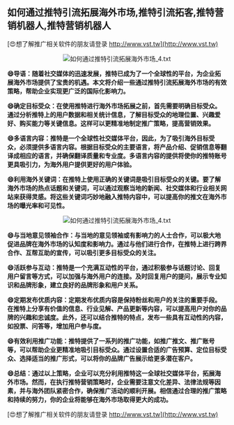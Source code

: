 ## **如何通过推特引流拓展海外市场,推特引流拓客,推特营销机器人,推特营销机器人**

[😍想了解推广相关软件的朋友请登录 http://www.vst.tw](http://www.vst.tw)

 <center><img src="https://vst.tw/MP4/tuiguang/png/3.png" alt="如何通过推特引流拓展海外市场_4.txt"></center>

**😄导语：随着社交媒体的迅速发展，推特已成为了一个全球性的平台，为企业拓展海外市场提供了宝贵的机遇。本文将介绍一些通过推特引流拓展海外市场的有效策略，帮助企业实现更广泛的国际化影响力。**

**😄确定目标受众：在使用推特进行海外市场拓展之前，首先需要明确目标受众。通过分析推特上的用户数据和相关统计信息，了解目标受众的地理位置、兴趣爱好、购买能力等关键信息。这样可以更精准地制定推广策略，提高营销效果。**

**😄多语言内容：推特是一个全球性社交媒体平台，因此，为了吸引海外目标受众，必须提供多语言内容。根据目标受众的主要语言，将产品介绍、促销信息等翻译成相应的语言，并确保翻译质量和专业度。多语言内容的提供将使你的推特账号更具吸引力，为海外用户提供更好的用户体验。**

**😄利用海外关键词：在推特上使用正确的关键词是吸引目标受众的关键。要了解海外市场的热点话题和关键词，可以通过观察当地的新闻、社交媒体和行业相关网站来获得灵感。将这些关键词巧妙地融入推特内容中，可以提高你的推文在海外市场的曝光率和可见性。**

 <center><img src="https://vst.tw/MP4/tuiguang/png/3.png" alt="如何通过推特引流拓展海外市场_4.txt"></center>

**😄与当地意见领袖合作：与当地的意见领袖或有影响力的人士合作，可以极大地促进品牌在海外市场的认知度和影响力。通过与他们进行合作，在推特上进行跨界合作、互帮互助的宣传，可以吸引更多目标受众的关注。**

**😄活跃参与互动：推特是一个充满互动性的平台，通过积极参与话题讨论、回复用户留言等方式，可以加强与海外用户的连接。及时回复用户的提问，展示专业知识和品牌形象，建立良好的品牌形象和用户关系。**

**😄定期发布优质内容：定期发布优质内容是保持粉丝和用户的关注的重要手段。在推特上分享有价值的信息、行业见解、产品更新等内容，可以提高用户对你的品牌的兴趣和忠诚度。此外，还可以结合推特的特点，发布一些具有互动性的内容，如投票、问答等，增加用户参与度。**

**😄有效利用推广功能：推特提供了一系列的推广功能，如推广推文、推广账号等，可以帮助企业更精准地吸引目标受众。通过设置合适的广告预算、定位目标受众、选择适当的推广形式，可以将你的品牌广告展示给更多潜在客户。**

**😄总结：通过以上策略，企业可以充分利用推特这一全球社交媒体平台，拓展海外市场。然而，在执行推特营销策略时，企业需要注意文化差异、法律法规等因素，并与海外团队紧密合作，确保推广活动的顺利开展。相信通过合理的推广策略和持续的努力，你的企业将能够在海外市场取得更大的成功。**

[😍想了解推广相关软件的朋友请登录 http://www.vst.tw](http://www.vst.tw)



